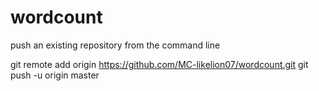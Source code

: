 # wordcount
push an existing repository from the command line

git remote add origin https://github.com/MC-likelion07/wordcount.git
git push -u origin master
